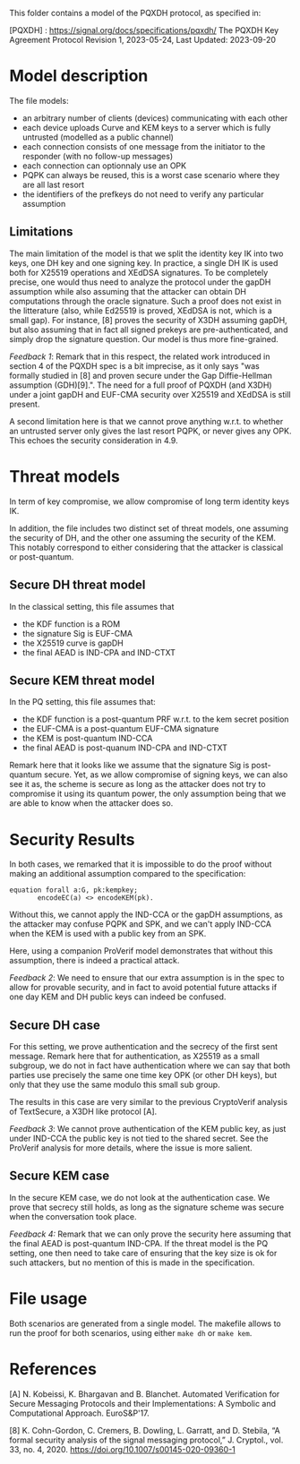 This folder contains a model of the PQXDH protocol, as specified in:

[PQXDH] : https://signal.org/docs/specifications/pqxdh/
	  The PQXDH Key Agreement Protocol
	  Revision 1, 2023-05-24, Last Updated: 2023-09-20


# Model description

The file models:
- an arbitrary number of clients (devices) communicating with each other
- each device uploads Curve and KEM keys to a server which is fully untrusted (modelled as a public channel)
- each connection consists of one message from the initiator to the responder (with no follow-up messages)
- each connection can optionnaly use an OPK
- PQPK can always be reused, this is a worst case scenario where they are all last resort
- the identifiers of the prefkeys do not need to verify any particular assumption

## Limitations

The main limitation of the model is that we split the identity key IK into two keys, one DH key and one signing key. In practice, a single DH IK is used both for X25519 operations and XEdDSA signatures. To be completely precise, one would thus need to analyze the protocol under the gapDH assumption while also assuming that the attacker can obtain DH computations through the oracle signature. Such a proof does not exist in the litterature (also, while Ed25519 is proved, XEdDSA is not, which is a small gap). For instance, [8] proves the security of X3DH assuming gapDH, but also assuming that in fact all signed prekeys are pre-authenticated, and simply drop the signature question. Our model is thus more fine-grained. 

*Feedback 1*: Remark that in this respect, the related work introduced in section 4 of the PQXDH spec is a bit imprecise, as it only says "was formally studied in [8] and proven secure under the Gap Diffie-Hellman assumption (GDH)[9].". The need for a full proof of PQXDH (and X3DH) under a joint gapDH and EUF-CMA security over X25519 and XEdDSA is still present. 

A second limitation here is that we cannot prove anything w.r.t. to whether an untrusted server only gives the last resort PQPK, or never gives any OPK. This echoes the security consideration in 4.9.

# Threat models

In term of key compromise, we allow compromise of long term identity keys IK.

In addition, the file includes two distinct set of threat models, one assuming the security of DH, and the other one assuming the security of the KEM. This notably correspond to either considering that the attacker is classical or post-quantum.

## Secure DH threat model

In the classical setting, this file assumes that
 * the KDF function is a ROM
 * the signature Sig is EUF-CMA
 * the X25519 curve is gapDH
 * the final AEAD is IND-CPA and IND-CTXT



## Secure KEM threat model
 
In the PQ setting, this file assumes that:
 * the KDF function is a post-quantum PRF w.r.t. to the kem secret position
 * the EUF-CMA is a post-quantum EUF-CMA signature
 * the KEM is post-quantum IND-CCA
 * the final AEAD is post-quanum IND-CPA and IND-CTXT
 
 Remark here that it looks like we assume that the signature Sig is post-quantum secure. Yet, as we allow compromise of signing keys, we can also see it as, the scheme is secure as long as the attacker does not try to compromise it using its quantum power, the only assumption being that we are able to know when the attacker does so. 
 

# Security Results

In both cases, we remarked that it is impossible to do the proof without making an additional assumption compared to the specification:
```
equation forall a:G, pk:kempkey;
       encodeEC(a) <> encodeKEM(pk).
```
Without this, we cannot apply the IND-CCA or the gapDH assumptions, as the attacker may confuse PQPK and SPK, and we can't apply IND-CCA when the KEM is used with a public key from an SPK. 

Here, using a companion ProVerif model demonstrates that without this assumption, there is indeed a practical attack.

*Feedback 2*: We need to ensure that our extra assumption is in the spec to allow for provable security, and in fact to avoid potential future attacks if one day KEM and DH public keys can indeed be confused.

## Secure DH case

For this setting, we prove authentication and the secrecy of the first sent message. Remark here that for authentication, as X25519 as a small subgroup, we do not in fact have authentication where we can say that both parties use precisely the same one time key OPK (or other DH keys), but only that they use the same modulo this small sub group.

The results in this case are very similar to the previous CryptoVerif analysis of TextSecure, a X3DH like protocol [A].

*Feedback 3*: We cannot prove authentication of the KEM public key, as just under IND-CCA the public key is not tied to the shared secret. See the ProVerif analysis for more details, where the issue is more salient.

## Secure KEM case

In the secure KEM case, we do not look at the authentication case. We prove that secrecy still holds, as long as the signature scheme was secure when the conversation took place. 

*Feedback 4:* Remark that we can only prove the security here assuming that the final AEAD is post-quantum IND-CPA. If the threat model is the PQ setting, one then need to take care of ensuring that the key size is ok for such attackers, but no mention of this is made in the specification.

# File usage

Both scenarios are generated from a single model. The makefile allows to run the proof for both scenarios, using either `make dh` or `make kem`.

# References

[A] N. Kobeissi, K. Bhargavan and B. Blanchet. Automated Verification for Secure Messaging Protocols and their Implementations: A Symbolic and Computational Approach. EuroS&P'17.

[8] K. Cohn-Gordon, C. Cremers, B. Dowling, L. Garratt, and D. Stebila, “A formal security analysis of the signal messaging protocol,” J. Cryptol., vol. 33, no. 4, 2020. https://doi.org/10.1007/s00145-020-09360-1
